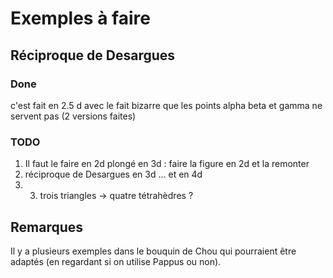 # Exemples à faire

## Réciproque de Desargues
### Done
c'est fait en 2.5 d avec le fait bizarre que les points alpha beta et gamma ne servent pas (2 versions faites)
### TODO
1. Il faut le faire en 2d plongé en 3d : faire la figure en 2d et la remonter
2. réciproque de Desargues en 3d ... et en 4d
3. 3. trois triangles -> quatre tétrahèdres ?

## Remarques
Il y a plusieurs exemples dans le bouquin de Chou qui pourraient être adaptés (en regardant si on utilise Pappus ou non).